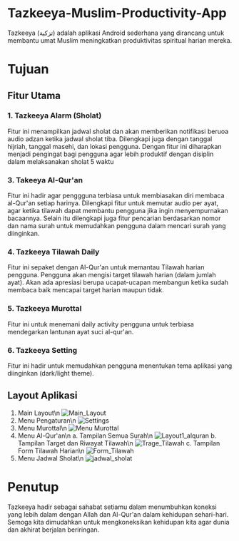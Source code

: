 # Tazkeeya-Muslim-Productivity-App
Tazkeeya (تزكية) adalah aplikasi Android sederhana yang dirancang untuk membantu umat Muslim meningkatkan produktivitas spiritual harian mereka.
# Tujuan

## Fitur Utama
### 1. Tazkeeya Alarm (Sholat)
Fitur ini menampilkan jadwal sholat dan akan memberikan notifikasi beruoa audio adzan ketika jadwal sholat tiba. Dilengkapi juga dengan tanggal hijriah, tanggal masehi, dan lokasi pengguna. Dengan fitur ini diharapkan menjadi pengingat bagi pengguna agar lebih produktif dengan disiplin dalam melaksanakan sholat 5 waktu 
### 3. Takeeya Al-Qur'an
Fitur ini hadir agar penggguna terbiasa untuk membiasakan diri membaca al-Qur'an setiap harinya. Dilengkapi fitur untuk memutar audio per ayat, agar ketika tilawah dapat membantu pengguna jika ingin menyempurnakan bacaannya. Selain itu dilengkapi juga fitur pencarian berdasarkan nomor dan nama surah untuk memudahkan pengguna dalam mencari surah yang diinginkan.
### 4. Tazkeeya Tilawah Daily
Fitur ini sepaket dengan Al-Qur'an untuk memantau Tilawah harian pengguna. Pengguna akan mengisi target tilawah harian (dalam jumlah ayat). Akan ada apresiasi berupa ucapat-ucapan membangun ketika sudah membaca baik mencapai target harian maupun tidak.
### 5. Tazkeeya Murottal
Fitur ini untuk menemani daily activity pengguna untuk terbiasa mendegarkan lantunan ayat suci al-qur'an.
### 6. Tazkeeya Setting
Fitur ini hadir untuk memudahkan pengguna menentukan tema aplikasi yang diinginkan (dark/light theme).
## Layout Aplikasi
1. Main Layout\n
![Main_Layout](https://github.com/user-attachments/assets/6feb6146-4653-451c-b01a-7c6a4f632aff)
2. Menu Pengaturan\n
![Settings](https://github.com/user-attachments/assets/00793d5f-deaa-4f21-a294-e5ab735d755b)
3. Menu Murottal\n
![Menu Murottal](https://github.com/user-attachments/assets/9106e824-22d0-4661-809b-3b0bab3eecfc)
4. Menu Al-Qur'an\n
a. Tampilan Semua Surah\n
![Layout1_alquran](https://github.com/user-attachments/assets/f07e1756-e59e-49e2-adca-44fb6e3de32b)
b. Tampilan Target dan Riwayat Tilawah\n
![Trage_Tilawah](https://github.com/user-attachments/assets/1a1f5b50-8ca5-48ea-9aaf-02efe8392e0b)
c. Tampilan Form Tilawah Harian\n
![Form_Tilawah](https://github.com/user-attachments/assets/25c2ead9-bf08-4a8b-b6e5-d6731bfdff23)
6. Menu Jadwal Sholat\n
![jadwal_sholat](https://github.com/user-attachments/assets/bd3f95a6-ca20-49e7-80f7-fefa6707a291)

# Penutup
Tazkeeya hadir sebagai sahabat setiamu dalam menumbuhkan koneksi yang lebih dalam dengan Allah dan Al-Qur'an dalam kehidupan sehari-hari. Semoga kita dimudahkan untuk mengkoneksikan kehidupan kita agar dunia dan akhirat berjalan beriringan.
